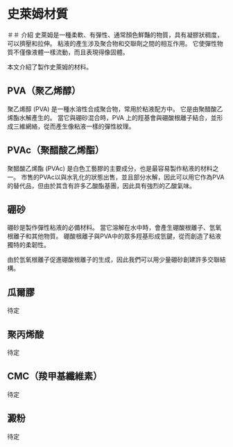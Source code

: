 # 史萊姆材質
＃＃ 介紹
史萊姆是一種柔軟、有彈性、通常顏色鮮豔的物質，具有凝膠狀稠度，可以擠壓和拉伸。
粘液的產生涉及聚合物和交聯劑之間的相互作用。
它使彈性物質不僅像液體一樣流動，而且表現得像固體。

本文介紹了製作史萊姆的材料。

## PVA（聚乙烯醇）
聚乙烯醇 (PVA) 是一種水溶性合成聚合物，常用於粘液配方中。
它是由聚醋酸乙烯酯水解產生的。
當它與硼砂混合時，PVA 上的羥基會與硼酸根離子結合，並形成三維網絡，從而產生像粘液一樣的彈性紋理。

## PVAc（聚醋酸乙烯酯）
聚醋酸乙烯酯 (PVAc) 是白色工藝膠的主要成分，也是最容易製作粘液的材料之一。
市售的PVAc以與水乳化的狀態出售，並且部分水解，因此可以用它作為PVA的替代品，但由於其含有許多乙酸酯基團，因此具有強烈的乙酸氣味。

## 硼砂
硼砂是製作彈性粘液的必備材料。
當它溶解在水中時，會產生硼酸根離子、氫氧根離子和其他物質。
硼酸根離子與PVA中的眾多羥基形成氫鍵，從而創造了粘液獨特的柔韌性。

由於氫氧根離子促進硼酸根離子的生成，因此我們可以用少量硼砂創建許多交聯結構。

## 瓜爾膠
待定

## 聚丙烯酸
待定

## CMC（羧甲基纖維素）
待定

## 澱粉
待定